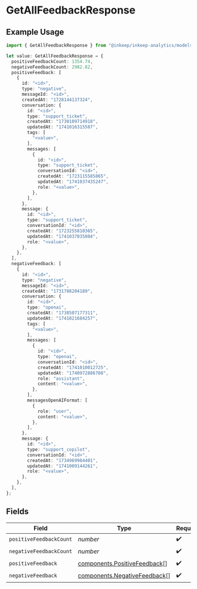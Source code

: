 # GetAllFeedbackResponse

## Example Usage

```typescript
import { GetAllFeedbackResponse } from "@inkeep/inkeep-analytics/models/components";

let value: GetAllFeedbackResponse = {
  positiveFeedbackCount: 1354.74,
  negativeFeedbackCount: 2982.82,
  positiveFeedback: [
    {
      id: "<id>",
      type: "negative",
      messageId: "<id>",
      createdAt: "1728144137324",
      conversation: {
        id: "<id>",
        type: "support_ticket",
        createdAt: "1730109714918",
        updatedAt: "1741016315587",
        tags: [
          "<value>",
        ],
        messages: [
          {
            id: "<id>",
            type: "support_ticket",
            conversationId: "<id>",
            createdAt: "1723115585865",
            updatedAt: "1741037435247",
            role: "<value>",
          },
        ],
      },
      message: {
        id: "<id>",
        type: "support_ticket",
        conversationId: "<id>",
        createdAt: "1723255810365",
        updatedAt: "1741037035804",
        role: "<value>",
      },
    },
  ],
  negativeFeedback: [
    {
      id: "<id>",
      type: "negative",
      messageId: "<id>",
      createdAt: "1731708204189",
      conversation: {
        id: "<id>",
        type: "openai",
        createdAt: "1738507177311",
        updatedAt: "1741021684257",
        tags: [
          "<value>",
        ],
        messages: [
          {
            id: "<id>",
            type: "openai",
            conversationId: "<id>",
            createdAt: "1741010012725",
            updatedAt: "1740972886708",
            role: "assistant",
            content: "<value>",
          },
        ],
        messagesOpenAIFormat: [
          {
            role: "user",
            content: "<value>",
          },
        ],
      },
      message: {
        id: "<id>",
        type: "support_copilot",
        conversationId: "<id>",
        createdAt: "1734969984401",
        updatedAt: "1741009144261",
        role: "<value>",
      },
    },
  ],
};
```

## Fields

| Field                                                                        | Type                                                                         | Required                                                                     | Description                                                                  |
| ---------------------------------------------------------------------------- | ---------------------------------------------------------------------------- | ---------------------------------------------------------------------------- | ---------------------------------------------------------------------------- |
| `positiveFeedbackCount`                                                      | *number*                                                                     | :heavy_check_mark:                                                           | N/A                                                                          |
| `negativeFeedbackCount`                                                      | *number*                                                                     | :heavy_check_mark:                                                           | N/A                                                                          |
| `positiveFeedback`                                                           | [components.PositiveFeedback](../../models/components/positivefeedback.md)[] | :heavy_check_mark:                                                           | N/A                                                                          |
| `negativeFeedback`                                                           | [components.NegativeFeedback](../../models/components/negativefeedback.md)[] | :heavy_check_mark:                                                           | N/A                                                                          |